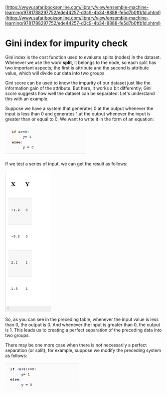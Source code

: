 [https://www.safaribooksonline.com/library/view/ensemble-machine-learning/9781788297752/ede44257-d3c9-4b34-8888-fe5d7b0ffb1d.xhtml](https://www.safaribooksonline.com/library/view/ensemble-machine-learning/9781788297752/ede44257-d3c9-4b34-8888-fe5d7b0ffb1d.xhtml)

# Gini index for impurity check

Gini index is the cost function used to evaluate splits \(nodes\) in the dataset. Whenever we use the word **split**, it belongs to the node, so each split has two important aspects; the first is attribute and the second is attribute value, which will divide our data into two groups.

Gini score can be used to know the impurity of our dataset just like the information gain of the attribute. But here, it works a bit differently; Gini score suggests how well the dataset can be separated. Let's understand this with an example.

Suppose we have a system that generates 0 at the output whenever the input is less than 0 and generates 1 at the output whenever the input is greater than or equal to 0. We want to write it in the form of an equation:

![](/assets/gini1.png)

If we test a series of input, we can get the result as follows:

![](/assets/gini2.png)

So, as you can see in the preceding table, whenever the input value is less than 0, the output is 0. And whenever the input is greater than 0, the output is 1. This leads us to creating a perfect separation of the preceding data into two groups.

There may be one more case when there is not necessarily a perfect separation \(or split\); for example, suppose we modify the preceding system as follows:

![](/assets/gini4.png)

